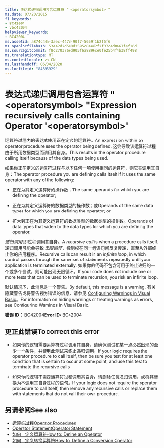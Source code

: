 ```yaml
---
title: 表达式递归调用包含运算符 " <operatorsymbol> "
ms.date: 07/20/2015
f1_keywords:
- BC42004
- vbc42004
helpviewer_keywords:
- BC42004
ms.assetid: a874c44a-3aec-447d-90f7-5659f1b2f5f6
ms.openlocfilehash: 53ea2d2d590d2585c0aed2f2f37ced0a67f4f16d
ms.sourcegitcommit: f8c270376ed905f6a8896ce0fe25b4f4b38ff498
ms.translationtype: MT
ms.contentlocale: zh-CN
ms.lasthandoff: 06/04/2020
ms.locfileid: "84396929"
---
```

# <a name="expression-recursively-calls-containing-operator-operatorsymbol"></a><span data-ttu-id="69f83-102">表达式递归调用包含运算符 " \<operatorsymbol> "</span><span class="sxs-lookup"><span data-stu-id="69f83-102">Expression recursively calls containing Operator '\<operatorsymbol>'</span></span>
<span data-ttu-id="69f83-103">运算符过程内的表达式使用正在定义的运算符。</span><span class="sxs-lookup"><span data-stu-id="69f83-103">An expression within an operator procedure uses the operator being defined.</span></span> <span data-ttu-id="69f83-104">这会导致该运算符过程由于所用数据类型而调用其自身。</span><span class="sxs-lookup"><span data-stu-id="69f83-104">This results in the operator procedure calling itself because of the data types being used.</span></span>  
  
 <span data-ttu-id="69f83-105">如果你正在定义的运算符过程与以下任何一项使用相同的运算符，则它将调用其自身：</span><span class="sxs-lookup"><span data-stu-id="69f83-105">The operator procedure you are defining calls itself if it uses the same operator with any of the following:</span></span>  
  
- <span data-ttu-id="69f83-106">正在为其定义运算符的操作数；</span><span class="sxs-lookup"><span data-stu-id="69f83-106">The same operands for which you are defining the operator;</span></span>  
  
- <span data-ttu-id="69f83-107">正在为其定义运算符的数据类型的操作数；或</span><span class="sxs-lookup"><span data-stu-id="69f83-107">Operands of the same data types for which you are defining the operator; or</span></span>  
  
- <span data-ttu-id="69f83-108">扩大到正在为其定义运算符的数据类型的数据类型的操作数。</span><span class="sxs-lookup"><span data-stu-id="69f83-108">Operands of data types that widen to the data types for which you are defining the operator.</span></span>  
  
 <span data-ttu-id="69f83-109">*递归调用* 即过程调用其自身。</span><span class="sxs-lookup"><span data-stu-id="69f83-109">A *recursive call* is when a procedure calls itself.</span></span> <span data-ttu-id="69f83-110">递归调用可能会导致 *无限循环*，控制权在同一组语句间反复传递，直至从外部终止你的应用程序。</span><span class="sxs-lookup"><span data-stu-id="69f83-110">Recursive calls can result in an *infinite loop*, in which control passes through the same set of statements repeatedly until your application is terminated externally.</span></span> <span data-ttu-id="69f83-111">如果你的代码不包含可用于终止递归的一个或多个测试，则可能出现无限循环。</span><span class="sxs-lookup"><span data-stu-id="69f83-111">If your code does not include one or more tests that can be used to terminate recursion, you risk an infinite loop.</span></span>  
  
 <span data-ttu-id="69f83-112">默认情况下，此消息是一个警告。</span><span class="sxs-lookup"><span data-stu-id="69f83-112">By default, this message is a warning.</span></span> <span data-ttu-id="69f83-113">有关隐藏警告或将警告视为错误的信息，请参见 [Configuring Warnings in Visual Basic](/visualstudio/ide/configuring-warnings-in-visual-basic)。</span><span class="sxs-lookup"><span data-stu-id="69f83-113">For information on hiding warnings or treating warnings as errors, see [Configuring Warnings in Visual Basic](/visualstudio/ide/configuring-warnings-in-visual-basic).</span></span>  
  
 <span data-ttu-id="69f83-114">**错误 ID：** BC42004</span><span class="sxs-lookup"><span data-stu-id="69f83-114">**Error ID:** BC42004</span></span>  
  
## <a name="to-correct-this-error"></a><span data-ttu-id="69f83-115">更正此错误</span><span class="sxs-lookup"><span data-stu-id="69f83-115">To correct this error</span></span>  
  
- <span data-ttu-id="69f83-116">如果你的逻辑需要运算符过程调用其自身，请确保测试在某一点必然出现的至少一个条件，并使用此测试来终止递归调用。</span><span class="sxs-lookup"><span data-stu-id="69f83-116">If your logic requires the operator procedure to call itself, then be sure you test for at least one condition that is certain to occur at some point, and use this test to terminate the recursive calls.</span></span>  
  
- <span data-ttu-id="69f83-117">如果你的逻辑不需要运算符过程调用其自身，请删除任何递归调用，或将其替换为不调用其自身过程的语句。</span><span class="sxs-lookup"><span data-stu-id="69f83-117">If your logic does not require the operator procedure to call itself, then remove any recursive calls or replace them with statements that do not call their own procedure.</span></span>  
  
## <a name="see-also"></a><span data-ttu-id="69f83-118">另请参阅</span><span class="sxs-lookup"><span data-stu-id="69f83-118">See also</span></span>

- [<span data-ttu-id="69f83-119">运算符过程</span><span class="sxs-lookup"><span data-stu-id="69f83-119">Operator Procedures</span></span>](../programming-guide/language-features/procedures/operator-procedures.md)
- [<span data-ttu-id="69f83-120">Operator Statement</span><span class="sxs-lookup"><span data-stu-id="69f83-120">Operator Statement</span></span>](../language-reference/statements/operator-statement.md)
- [<span data-ttu-id="69f83-121">如何：定义运算符</span><span class="sxs-lookup"><span data-stu-id="69f83-121">How to: Define an Operator</span></span>](../programming-guide/language-features/procedures/how-to-define-an-operator.md)
- [<span data-ttu-id="69f83-122">如何：定义转换运算符</span><span class="sxs-lookup"><span data-stu-id="69f83-122">How to: Define a Conversion Operator</span></span>](../programming-guide/language-features/procedures/how-to-define-a-conversion-operator.md)
